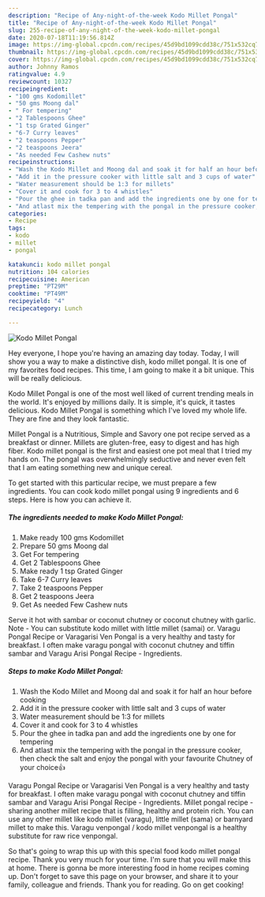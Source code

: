 ```yaml
---
description: "Recipe of Any-night-of-the-week Kodo Millet Pongal"
title: "Recipe of Any-night-of-the-week Kodo Millet Pongal"
slug: 255-recipe-of-any-night-of-the-week-kodo-millet-pongal
date: 2020-07-18T11:19:56.814Z
image: https://img-global.cpcdn.com/recipes/45d9bd1099cdd38c/751x532cq70/kodo-millet-pongal-recipe-main-photo.jpg
thumbnail: https://img-global.cpcdn.com/recipes/45d9bd1099cdd38c/751x532cq70/kodo-millet-pongal-recipe-main-photo.jpg
cover: https://img-global.cpcdn.com/recipes/45d9bd1099cdd38c/751x532cq70/kodo-millet-pongal-recipe-main-photo.jpg
author: Johnny Ramos
ratingvalue: 4.9
reviewcount: 10327
recipeingredient:
- "100 gms Kodomillet"
- "50 gms Moong dal"
- " For tempering"
- "2 Tablespoons Ghee"
- "1 tsp Grated Ginger"
- "6-7 Curry leaves"
- "2 teaspoons Pepper"
- "2 teaspoons Jeera"
- "As needed Few Cashew nuts"
recipeinstructions:
- "Wash the Kodo Millet and Moong dal and soak it for half an hour before cooking"
- "Add it in the pressure cooker with little salt and 3 cups of water"
- "Water measurement should be 1:3 for millets"
- "Cover it and cook for 3 to 4 whistles"
- "Pour the ghee in tadka pan and add the ingredients one by one for tempering"
- "And atlast mix the tempering with the pongal in the pressure cooker, then check the salt and enjoy the pongal with your favourite Chutney of your choice👍"
categories:
- Recipe
tags:
- kodo
- millet
- pongal

katakunci: kodo millet pongal 
nutrition: 104 calories
recipecuisine: American
preptime: "PT29M"
cooktime: "PT49M"
recipeyield: "4"
recipecategory: Lunch

---
```



![Kodo Millet Pongal](https://img-global.cpcdn.com/recipes/45d9bd1099cdd38c/751x532cq70/kodo-millet-pongal-recipe-main-photo.jpg)

Hey everyone, I hope you're having an amazing day today. Today, I will show you a way to make a distinctive dish, kodo millet pongal. It is one of my favorites food recipes. This time, I am going to make it a bit unique. This will be really delicious.

Kodo Millet Pongal is one of the most well liked of current trending meals in the world. It's enjoyed by millions daily. It is simple, it's quick, it tastes delicious. Kodo Millet Pongal is something which I've loved my whole life. They are fine and they look fantastic.

Millet Pongal is a Nutritious, Simple and Savory one pot recipe served as a breakfast or dinner. Millets are gluten-free, easy to digest and has high fiber. Kodo millet pongal is the first and easiest one pot meal that I tried my hands on. The pongal was overwhelmingly seductive and never even felt that I am eating something new and unique cereal.


To get started with this particular recipe, we must prepare a few ingredients. You can cook kodo millet pongal using 9 ingredients and 6 steps. Here is how you can achieve it.

<!--inarticleads1-->

##### The ingredients needed to make Kodo Millet Pongal:

1. Make ready 100 gms Kodomillet
1. Prepare 50 gms Moong dal
1. Get  For tempering
1. Get 2 Tablespoons Ghee
1. Make ready 1 tsp Grated Ginger
1. Take 6-7 Curry leaves
1. Take 2 teaspoons Pepper
1. Get 2 teaspoons Jeera
1. Get As needed Few Cashew nuts


Serve it hot with sambar or coconut chutney or coconut chutney with garlic. Note - You can substitute kodo millet with little millet (samai) or. Varagu Pongal Recipe or Varagarisi Ven Pongal is a very healthy and tasty for breakfast. I often make varagu pongal with coconut chutney and tiffin sambar and Varagu Arisi Pongal Recipe - Ingredients. 

<!--inarticleads2-->

##### Steps to make Kodo Millet Pongal:

1. Wash the Kodo Millet and Moong dal and soak it for half an hour before cooking
1. Add it in the pressure cooker with little salt and 3 cups of water
1. Water measurement should be 1:3 for millets
1. Cover it and cook for 3 to 4 whistles
1. Pour the ghee in tadka pan and add the ingredients one by one for tempering
1. And atlast mix the tempering with the pongal in the pressure cooker, then check the salt and enjoy the pongal with your favourite Chutney of your choice👍


Varagu Pongal Recipe or Varagarisi Ven Pongal is a very healthy and tasty for breakfast. I often make varagu pongal with coconut chutney and tiffin sambar and Varagu Arisi Pongal Recipe - Ingredients. Millet pongal recipe - sharing another millet recipe that is filling, healthy and protein rich. You can use any other millet like kodo millet (varagu), little millet (sama) or barnyard millet to make this. Varagu venpongal / kodo millet venpongal is a healthy substitute for raw rice venpongal. 

So that's going to wrap this up with this special food kodo millet pongal recipe. Thank you very much for your time. I'm sure that you will make this at home. There is gonna be more interesting food in home recipes coming up. Don't forget to save this page on your browser, and share it to your family, colleague and friends. Thank you for reading. Go on get cooking!
